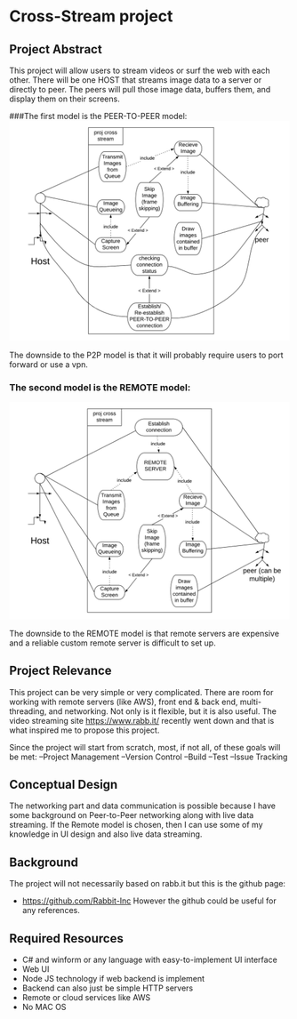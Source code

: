 # Cross-Stream project


## Project Abstract
This project will allow users to stream videos or surf the web with each other.
There will be one HOST that streams image data to a server or directly to peer.
The peers will pull those image data, buffers them, and display them on their screens.

###The first model is the PEER-TO-PEER model:
![UC-UML P2P](UC-UML-cross-stream-P2P.png)

The downside to the P2P model is that it will probably require users to port forward or use a vpn.


### The second model is the REMOTE model:
![UC-UML REMOTE](UC-UML-cross-stream-REMOTE.png)

The downside to the REMOTE model is that remote servers are expensive and a reliable custom remote server is difficult to set up.


## Project Relevance
This project can be very simple or very complicated. There are room for working with remote servers (like AWS), front end & back end, multi-threading, and networking. 
Not only is it flexible, but it is also useful. The video streaming site https://www.rabb.it/ recently went down and that is what inspired me to propose this project.

Since the project will start from scratch, most, if not all, of these goals will be met:
–Project Management 
–Version Control
–Build 
–Test 
–Issue Tracking  


## Conceptual Design
The networking part and data communication is possible because I have some background on Peer-to-Peer networking along with live data streaming.
If the Remote model is chosen, then I can use some of my knowledge in UI design and also live data streaming.


## Background
The project will not necessarily based on rabb.it but this is the github page:
- https://github.com/Rabbit-Inc
However the github could be useful for any references.


## Required Resources
- C# and winform or any language with easy-to-implement UI interface
- Web UI
- Node JS technology if web backend is implement
- Backend can also just be simple HTTP servers
- Remote or cloud services like AWS
- No MAC OS



